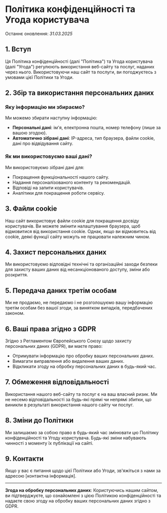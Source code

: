 # Політика конфіденційності та Угода користувача

Останнє оновлення: *31.03.2025*

## 1. Вступ

Ця Політика конфіденційності (далі "Політика") та Угода користувача (далі "Угода") регулюють використання веб-сайту та послуг, наданих через нього. Використовуючи наш сайт та послуги, ви погоджуєтесь з умовами цієї Політики та Угоди.

## 2. Збір та використання персональних даних

### Яку інформацію ми збираємо?

Ми можемо збирати наступну інформацію:
- **Персональні дані**: ім'я, електронна пошта, номер телефону (лише за вашою згодою).
- **Автоматично зібрані дані**: IP-адреса, тип браузера, файли cookie, дані про відвідування сайту.

### Як ми використовуємо ваші дані?

Ми використовуємо зібрані дані для:
- Покращення функціональності нашого сайту.
- Надання персоналізованого контенту та рекомендацій.
- Відповіді на запити користувачів.
- Аналітики для покращення роботи сервісу.

## 3. Файли cookie

Наш сайт використовує файли cookie для покращення досвіду користувачів. Ви можете змінити налаштування браузера, щоб відмовитися від використання cookie. Однак, якщо ви відмовитесь від cookie, деякі функції сайту можуть не працювати належним чином.

## 4. Захист персональних даних

Ми використовуємо відповідні технічні та організаційні заходи безпеки для захисту ваших даних від несанкціонованого доступу, зміни або розкриття.

## 5. Передача даних третім особам

Ми не продаємо, не передаємо і не розголошуємо вашу інформацію третім особам без вашої згоди, за винятком випадків, передбачених законом.

## 6. Ваші права згідно з GDPR

Згідно з Регламентом Європейського Союзу щодо захисту персональних даних (GDPR), ви маєте право:
- Отримувати інформацію про обробку ваших персональних даних.
- Вимагати виправлення або видалення ваших даних.
- Відкликати згоду на обробку персональних даних в будь-який час.

## 7. Обмеження відповідальності

Використання нашого веб-сайту та послуг є на ваш власний ризик. Ми не несемо відповідальності за будь-які прямі чи непрямі збитки, що виникли в результаті використання нашого сайту чи послуг.

## 8. Зміни до Політики

Ми залишаємо за собою право в будь-який час змінювати цю Політику конфіденційності та Угоду користувача. Будь-які зміни набувають чинності з моменту їх публікації на сайті.

## 9. Контакти

Якщо у вас є питання щодо цієї Політики або Угоди, зв'яжіться з нами за адресою [контактна інформація].

---

**Згода на обробку персональних даних**: Користуючись нашим сайтом, ви підтверджуєте, що ознайомлені з цією Політикою конфіденційності та надаєте свою згоду на обробку ваших персональних даних згідно з GDPR.